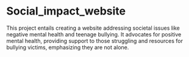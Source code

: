 # Social_impact_website
This project entails creating a website addressing societal issues like negative mental health and teenage bullying. It advocates for positive mental health, providing support to those struggling and resources for bullying victims, emphasizing they are not alone.
